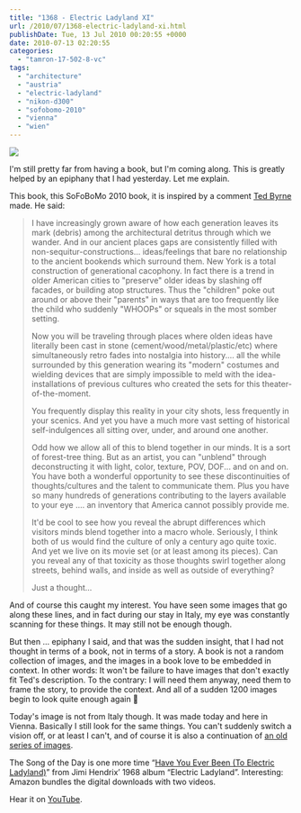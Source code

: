 ```yaml
---
title: "1368 - Electric Ladyland XI"
url: /2010/07/1368-electric-ladyland-xi.html
publishDate: Tue, 13 Jul 2010 00:20:55 +0000
date: 2010-07-13 02:20:55
categories: 
  - "tamron-17-502-8-vc"
tags: 
  - "architecture"
  - "austria"
  - "electric-ladyland"
  - "nikon-d300"
  - "sofobomo-2010"
  - "vienna"
  - "wien"
---
```

<a target="_blank" href="https://d25zfm9zpd7gm5.cloudfront.net/1200x1200/2010/20100712_172323_ps.jpg"><img src="https://d25zfm9zpd7gm5.cloudfront.net/0600x0600/2010/20100712_172323_ps.jpg" /></a>

I'm still pretty far from having a book, but I'm coming along. This is greatly helped by an epiphany that I had yesterday. Let me explain.

This book, this SoFoBoMo 2010 book, it is inspired by a comment <a target="_blank" href="http://imagefiction.blogspot.com/">Ted Byrne</a> made. He said:<blockquote>I have increasingly grown aware of how each generation leaves its mark (debris) among the architectural detritus through which we wander. And in our ancient places gaps are consistently filled with non-sequitur-constructions... ideas/feelings that bare no relationship to the ancient bookends which surround them. New York is a total construction of generational cacophony. In fact there is a trend in older American cities to "preserve" older ideas by slashing off facades, or building atop structures. Thus the "children" poke out around or above their "parents" in ways that are too frequently like the child who suddenly "WHOOPs" or squeals in the most somber setting.

Now you will be traveling through places where olden ideas have literally been cast in stone (cement/wood/metal/plastic/etc) where simultaneously retro fades into nostalgia into history.... all the while surrounded by this generation wearing its "modern" costumes and wielding devices that are simply impossible to meld with the idea-installations of previous cultures who created the sets for this theater-of-the-moment.

You frequently display this reality in your city shots, less frequently in your scenics. And yet you have a much more vast setting of historical self-indulgences all sitting over, under, and around one another.

Odd how we allow all of this to blend together in our minds. It is a sort of forest-tree thing. But as an artist, you can "unblend" through deconstructing it with light, color, texture, POV, DOF... and on and on. You have both a wonderful opportunity to see these discontinuities of thoughts/cultures and the talent to communicate them. Plus you have so many hundreds of generations contributing to the layers available to your eye .... an inventory that America cannot possibly provide me.

It'd be cool to see how you reveal the abrupt differences which visitors minds blend together into a macro whole. Seriously, I think both of us would find the culture of only a century ago quite toxic. And yet we live on its movie set (or at least among its pieces). Can you reveal any of that toxicity as those thoughts swirl together along streets, behind walls, and inside as well as outside of everything?

Just a thought...</blockquote>And of course this caught my interest. You have seen some images that go along these lines, and in fact during our stay in Italy, my eye was constantly scanning for these things. It may still not be enough though.

But then ... epiphany I said, and that was the sudden insight, that I had not thought in terms of a book, not in terms of a story. A book is not a random collection of images, and the images in a book love to be embedded in context. In other words: It won't be failure to have images that don't exactly fit Ted's description. To the contrary: I will need them anyway, need them to frame the story, to provide the context. And all of a sudden 1200 images begin to look quite enough again 🙂

 Today's image is not from Italy though. It was made today and here in Vienna. Basically I still look for the same things. You can't suddenly switch a vision off, or at least I can't, and of course it is also a continuation of <a target="_blank" href="/tag/electric-ladyland">an old series of images</a>.

The Song of the Day is one more time “<a target="_blank" href="http://www.lyricsmode.com/lyrics/j/jimi_hendrix/have_you_ever_been_to_electric_ladyland.html">Have You Ever Been (To Electric Ladyland)</a>” from Jimi Hendrix’ 1968 album “Electric Ladyland”. Interesting: Amazon bundles the digital downloads with two videos.

Hear it on <a target="_blank" href="http://www.youtube.com/watch?v=t832ITJuAQg&feature=related">YouTube</a>.
